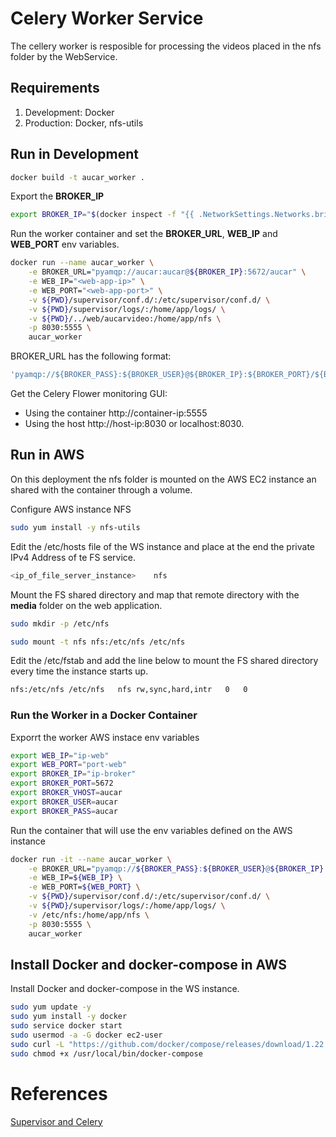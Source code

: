 # Celery Worker Service

The cellery worker is resposible for processing the videos placed in the nfs folder by the WebService. 

## Requirements

1. Development: Docker
2. Production: Docker, nfs-utils

## Run in Development

```sh
docker build -t aucar_worker .
```
Export the **BROKER_IP**

```sh
export BROKER_IP="$(docker inspect -f "{{ .NetworkSettings.Networks.bridge.IPAddress }}" aucar_rabbit)"
```
Run the worker container and set the **BROKER_URL**, **WEB_IP** and **WEB_PORT** env variables.

```sh
docker run --name aucar_worker \
	-e BROKER_URL="pyamqp://aucar:aucar@${BROKER_IP}:5672/aucar" \
	-e WEB_IP="<web-app-ip>" \
	-e WEB_PORT="<web-app-port>" \
	-v ${PWD}/supervisor/conf.d/:/etc/supervisor/conf.d/ \
	-v ${PWD}/supervisor/logs/:/home/app/logs/ \
	-v ${PWD}/../web/aucarvideo:/home/app/nfs \
	-p 8030:5555 \
	aucar_worker
```

BROKER_URL has the following format:

```sh
'pyamqp://${BROKER_PASS}:${BROKER_USER}@${BROKER_IP}:${BROKER_PORT}/${BROKER_VHOST}'
```

Get the Celery Flower monitoring GUI:

* Using the container http://container-ip:5555
* Using the host http://host-ip:8030 or localhost:8030.

## Run in AWS

On this deployment the nfs folder is mounted on the AWS EC2 instance an shared with the container through a volume.

Configure AWS instance NFS

```sh
sudo yum install -y nfs-utils
```

Edit the /etc/hosts file of the WS instance and place at the end the private IPv4 Address of te FS service.

```sh
<ip_of_file_server_instance> 	nfs
```

Mount the FS shared directory and map that remote directory with the **media** folder on the web application.

```sh
sudo mkdir -p /etc/nfs
```

```sh
sudo mount -t nfs nfs:/etc/nfs /etc/nfs
```

Edit the /etc/fstab and add the line below to mount the FS shared directory every time the instance starts up. 

```sh
nfs:/etc/nfs /etc/nfs	nfs	rw,sync,hard,intr	0	0
```

### Run the Worker in a Docker Container

Exporrt the worker AWS instace env variables

```sh
export WEB_IP="ip-web"
export WEB_PORT="port-web"
export BROKER_IP="ip-broker"
export BROKER_PORT=5672
export BROKER_VHOST=aucar
export BROKER_USER=aucar
export BROKER_PASS=aucar
```

Run the container that will use the env variables defined on the AWS instance

```sh
docker run -it --name aucar_worker \
	-e BROKER_URL="pyamqp://${BROKER_PASS}:${BROKER_USER}@${BROKER_IP}:${BROKER_PORT}/${BROKER_VHOST}" \
	-e WEB_IP=${WEB_IP} \
	-e WEB_PORT=${WEB_PORT} \
	-v ${PWD}/supervisor/conf.d/:/etc/supervisor/conf.d/ \
	-v ${PWD}/supervisor/logs/:/home/app/logs/ \
	-v /etc/nfs:/home/app/nfs \
	-p 8030:5555 \
	aucar_worker
```

## Install Docker and docker-compose in AWS 

Install Docker and docker-compose in the WS instance.

```sh
sudo yum update -y
sudo yum install -y docker
sudo service docker start
sudo usermod -a -G docker ec2-user
sudo curl -L "https://github.com/docker/compose/releases/download/1.22.0/docker-compose-$(uname -s)-$(uname -m)" -o /usr/local/bin/docker-compose
sudo chmod +x /usr/local/bin/docker-compose
```

# References

[Supervisor and Celery](https://medium.com/@channeng/celery-scheduler-part-2-managing-celery-with-supervisor-2a0c6e7f7a6e)

